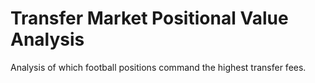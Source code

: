 # Transfer Market Positional Value Analysis

Analysis of which football positions command the highest transfer fees.
